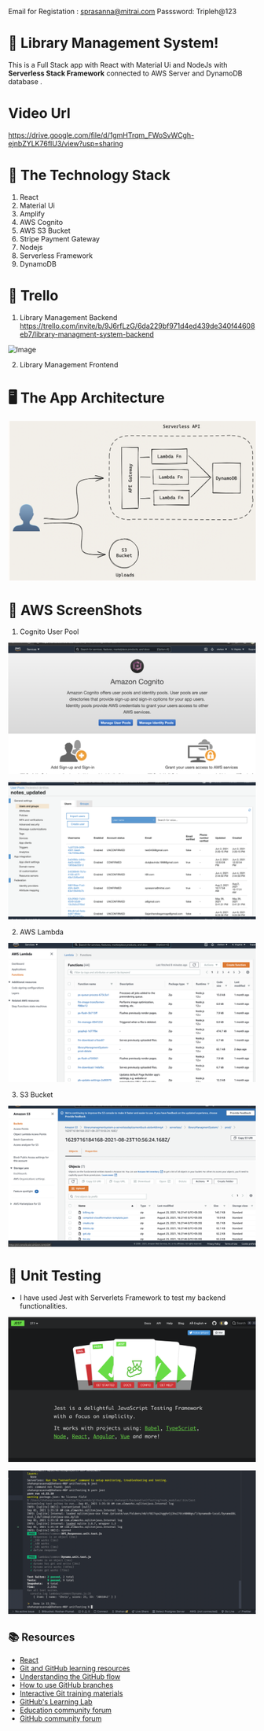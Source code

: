 
Email for Registation : sprasanna@mitrai.com
Passsword: Tripleh@123
# :wave: Library Management System!

This is a Full Stack app with React  with Material Ui and NodeJs  with **Serverless Stack Framework**  connected to AWS Server and DynamoDB database .
 
 # Video Url 
 https://drive.google.com/file/d/1gmHTrqm_FWoSvWCgh-ejnbZYLK76fIU3/view?usp=sharing

# 📒 The Technology Stack 
 1. React  
 2. Material Ui
 3. Amplify
 4. AWS Cognito
 5. AWS S3 Bucket
 6. Stripe Payment Gateway
 7.  Nodejs
 8. Serverless  Framework
 9. DynamoDB

# 🔏  Trello

1. Library Management  Backend
https://trello.com/invite/b/9J6rfLzG/6da229bf971d4ed439de340f44608eb7/library-managment-system-backend

![Image](images/c.png)


2. Library Management  Frontend



# 🖥️   The App  Architecture

![Image](images/b.png)

# 📙   AWS ScreenShots

1. Cognito User Pool 

![Image](images/d.png)

![Image](images/e.png)


  
2. AWS Lambda 

![Image](images/f.png)


3. S3 Bucket

![Image](images/g.png)

# 📙   Unit Testing

* I have used Jest with Serverlets Framework to test my backend functionalities.

![Image](images/i.png)


![Image](images/h.png)
















## 📚  Resources 
* [React](https://www.youtube.com/watch?v=w3jLJU7DT5E&feature=youtu.be) 
* [Git and GitHub learning resources](https://docs.github.com/en/github/getting-started-with-github/git-and-github-learning-resources) 
* [Understanding the GitHub flow](https://guides.github.com/introduction/flow/)
* [How to use GitHub branches](https://www.youtube.com/watch?v=H5GJfcp3p4Q&feature=youtu.be)
* [Interactive Git training materials](https://githubtraining.github.io/training-manual/#/01_getting_ready_for_class)
* [GitHub's Learning Lab](https://lab.github.com/)
* [Education community forum](https://education.github.community/)
* [GitHub community forum](https://github.community/)
